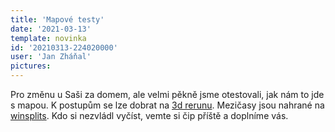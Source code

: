 ```yaml
---
title: 'Mapové testy'
date: '2021-03-13'
template: novinka
id: '20210313-224020000'
user: 'Jan Zháňal'
pictures:
---
```

Pro změnu u Saši za domem, ale velmi pěkně jsme otestovali, jak nám to jde s mapou.
K postupům se lze dobrat na [3d rerunu](http://3drerun.worldofo.com/index.php?id=-16833366&amp;type=info). Mezičasy jsou nahrané na [winsplits](http://obasen.orientering.se/winsplits/online/en/default.asp?page=classes&amp;databaseId=73395). Kdo si nezvládl vyčíst, vemte si čip příště a doplníme vás.
